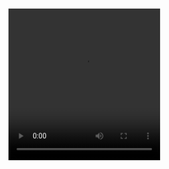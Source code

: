 <html lang="en">
  <head>
  <title>Hello world</title>
  <link rel="stylesheet" href="styles.css"> 
  </head>
  <body>
    <h1></h1>
    <video class="back" src="https://github.com/user-attachments/assets/34c75c39-b619-48be-b0e4-2ee4effb6f02" width="300" Height="300" loop="89" autoplay="1"></video>
  </body>
</html>




